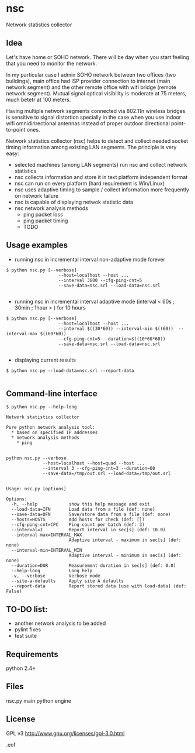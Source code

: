nsc
===

Network statistics collector

Idea
----

Let's have home or SOHO network.
There will be day when you start feeling that you need to monitor the network.

In my particular case I admin SOHO network between two offices (two buildings), main office had ISP provider connection to internet (main network segment) and the other remote office with wifi bridge (remote network segment).
Mutual signal optical visibility is moderate at 75 meters, much betetr at 100 meters.

Having multiple network segments connected via 802.11n wireless bridges is sensitive to signal distortion specially in the case when you use indoor wifi omnidirirectional antennas instead of proper outdoor directional point-to-point ones.


Network statistics collector (nsc) helps to detect and collect needed socket timing information among existing LAN segments.
The principle is very easy:
 * selected machines (among LAN segments) run nsc and collect network statistics
 * nsc collects information and store it in text platform independent format
 * nsc can run on every platform (hard requirement is Win/Linux)
 * nsc uses adaptive timing to sample / collect information more frequently on network failure
 * nsc is capable of displaying netwok statistic data
 * nsc network analysis methods
   * ping packet loss
   * ping packet timing
   * TODO

Usage examples
--------------
  
  * running nsc in incremental interval non-adaptive mode forever
  <pre><code>$ python nsc.py [--verbose]
                    --host=localhost --host ...
                    --interval 3600 --cfg-ping-cnt=5
                    --save-data=nsc.srl --load-data=nsc.srl
  </code></pre>
  
  * running nsc in incremental interval adaptive mode (interval < 60s ; 30min ; 1hour > ) for 10 hours
  <pre><code>$ python nsc.py [--verbose]
                    --host=localhost --host ...
                    --interval $((30*60)) --interval-min $((60))  --interval-max $((60*60))
                    --cfg-ping-cnt=5 --duration=$((10*60*60))
                    --save-data=nsc.srl --load-data=nsc.srl
  </code></pre>
  
  * displaying current results
  <pre><code>$ python nsc.py --load-data=nsc.srl --report-data
  </code></pre>

Command-line interface
----------------------

<pre><code>$ python nsc.py --help-long

Network statistics collector

Pure python network analysis tool:
  * based on specified IP addresses
  * network analysis methods
    * ping


python nsc.py --verbose
              --host=localhost --host=quad --host ...
              --interval 3 --cfg-ping-cnt=3 --duration=60
              --save-data=/tmp/out.srl --load-data=/tmp/out.srl


Usage: nsc.py [options]

Options:
  -h, --help            show this help message and exit
  --load-data=IFN       Load data from a file (def: none)
  --save-data=OFN       Save/store data from a file (def: none)
  --hosts=HOSTS         Add hosts for check (def: [])
  --cfg-ping-cnt=CPC    Ping count per batch (def: 3)
  --interval=I          Report interval in sec[s] (def: 10.0)
  --interval-max=INTERVAL_MAX
                        Adaptive interval - maximum in sec[s] (def: none)
  --interval-min=INTERVAL_MIN
                        Adaptive interval - minimum in sec[s] (def: none)
  --duration=DUR        Measurement duration in sec[s] (def: 0.0)
  --help-long           Long help
  -v, --verbose         Verbose mode
  --site-a-defaults     Apply site A defaults
  --report-data         Report stored data [use with load-data] (def: False)
</code></pre>


TO-DO list:
----------

 * another network analysis to be added
 * pylint fixes
 * test suite

Requirements
------------

python 2.4+

Files
-----

nsc.py                main python engine

License
-------

GPL v3
http://www.gnu.org/licenses/gpl-3.0.html


.eof
